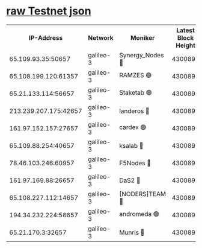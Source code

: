 [raw Testnet json](https://rpc-check.androt.stavr.tech/androt/rpcandrot_result.json)
=

<table><tr><th>IP-Address</th><th>Network</th><th>Moniker</th><th>Latest Block Height</th><th>Earliest Block Height</th><th>Catching Up</th><th>Tx Index</th><th>Voting Power</th><th>Scan Time</th></tr><tr><td>65.109.93.35:50657</td><td>galileo-3</td><td>Synergy_Nodes 🔴</td><td>4300897</td><td>0</td><td>False</td><td>on</td><td>960602</td><td>2023-12-20T04:49:43.874674128UTC</td></tr><tr><td>65.108.199.120:61357</td><td>galileo-3</td><td>RAMZES 🟢</td><td>4300894</td><td>1</td><td>False</td><td>on</td><td>0</td><td>2023-12-20T04:49:30.498621633UTC</td></tr><tr><td>65.21.133.114:56657</td><td>galileo-3</td><td>Staketab 🟢</td><td>4300897</td><td>90001</td><td>False</td><td>on</td><td>0</td><td>2023-12-20T04:49:44.779558397UTC</td></tr><tr><td>213.239.207.175:42657</td><td>galileo-3</td><td>landeros 🔴</td><td>4300892</td><td>2642001</td><td>False</td><td>on</td><td>72</td><td>2023-12-20T04:49:17.374729278UTC</td></tr><tr><td>161.97.152.157:27657</td><td>galileo-3</td><td>cardex 🟢</td><td>4300897</td><td>2945323</td><td>False</td><td>on</td><td>0</td><td>2023-12-20T04:49:44.180910641UTC</td></tr><tr><td>65.109.88.254:40657</td><td>galileo-3</td><td>ksalab 🔴</td><td>4300893</td><td>3000356</td><td>False</td><td>on</td><td>31933</td><td>2023-12-20T04:49:26.003125913UTC</td></tr><tr><td>78.46.103.246:60957</td><td>galileo-3</td><td>F5Nodes 🔴</td><td>4300897</td><td>3057001</td><td>False</td><td>off</td><td>24</td><td>2023-12-20T04:49:44.411686717UTC</td></tr><tr><td>161.97.169.88:26657</td><td>galileo-3</td><td>DaS2 🔴</td><td>4300893</td><td>3123001</td><td>False</td><td>on</td><td>62</td><td>2023-12-20T04:49:25.685008315UTC</td></tr><tr><td>65.108.227.112:14657</td><td>galileo-3</td><td>[NODERS]TEAM 🔴</td><td>4300892</td><td>3176323</td><td>False</td><td>on</td><td>959621</td><td>2023-12-20T04:49:17.703437225UTC</td></tr><tr><td>194.34.232.224:56657</td><td>galileo-3</td><td>andromeda 🟢</td><td>4300893</td><td>4200893</td><td>False</td><td>off</td><td>0</td><td>2023-12-20T04:49:25.362754915UTC</td></tr><tr><td>65.21.170.3:32657</td><td>galileo-3</td><td>Munris 🔴</td><td>4300895</td><td>4200895</td><td>False</td><td>off</td><td>414</td><td>2023-12-20T04:49:35.322830103UTC</td></tr></table>
